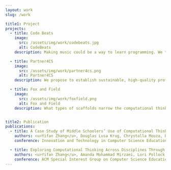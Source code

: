 ```yaml
---
layout: work
slug: /work

title1: Project
projects:
  - title: Code Beats
    image:
      src: /assets/img/work/codebeats.jpg
      alt: CodeBeats
    description: Making music could be a way to learn programming. We teach computational thinking (CT) via a curriculum where (1) students learn how to code to manipulate and create hip hop beats and (2) students experience computation. As students make beats, they, almost without noticing, learn fundamental concepts and skills of computer science.

  - title: Partner4CS
    image:
      src: /assets/img/work/partner4cs.png
      alt: Partner4CS
    description: We propose to establish sustainable, high-quality professional development and support for middle (G6-8) and high school (G9-12) computer science teachers by teaming university faculty and undergraduates in computer science, education, and math education and leveraging successful components of several existing models across the country.

  - title: Fox and Field
    image:
      src: /assets/img/work/foxfield.png
      alt: Fox and Field
    description: What types of scaffolds narrow the computational thinking (CT) performance gap between experts and novices within a coding obstacle course? We designed Fox and Field, a block-based programming game with different scaffolds and prompted to undergrad students in CS major and non-CS major. We assessed their CT knowledge and logged their programming process data to understand this question.


title2: Publication
publications:
  - title: A Case Study of Middle Schoolers’ Use of Computational Thinking Concepts and Practices during Coded Music Composition
    authors: <u>Yifan Zhang</u>, Douglas Lusa Krug, Chrystalla Mouza, David C. Shepherd, and Lori Pollock
    conference: Innovation and Technology in Computer Science Education (ITiCSE). 2022.

  - title: Exploring Computational Thinking Across Disciplines Through Student-Generated Artifact Analysis
    authors: <u>Yifan Zhang</u>, Amanda Mohammad Mirzaei, Lori Pollock, Chrystalla Mouza, and Kevin Guidry
    conference: ACM Special Interest Group on Computer Science Education (SIGCSE). 2021.
---
```


<br />
<br />
